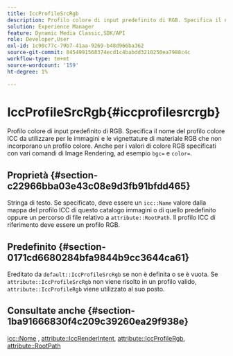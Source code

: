 ```yaml
---
title: IccProfileSrcRgb
description: Profilo colore di input predefinito di RGB. Specifica il nome del profilo colore ICC da utilizzare per le immagini e le vignettature di materiale RGB che non incorporano un profilo colore. Anche per i valori di colore RGB specificati con vari comandi Image Rendering, come bgc= e color=.
solution: Experience Manager
feature: Dynamic Media Classic,SDK/API
role: Developer,User
exl-id: 1c90c77c-79b7-41aa-9269-b48d966ba362
source-git-commit: 8454991568374ecd1c4babdd3210250ea7988c4c
workflow-type: tm+mt
source-wordcount: '159'
ht-degree: 1%

---
```


# IccProfileSrcRgb{#iccprofilesrcrgb}

Profilo colore di input predefinito di RGB. Specifica il nome del profilo colore ICC da utilizzare per le immagini e le vignettature di materiale RGB che non incorporano un profilo colore. Anche per i valori di colore RGB specificati con vari comandi di Image Rendering, ad esempio `bgc=` e `color=`.

## Proprietà {#section-c22966bba03e43c08e9d3fb91bfdd465}

Stringa di testo. Se specificato, deve essere un `icc::Name` valore dalla mappa del profilo ICC di questo catalogo immagini o di quello predefinito oppure un percorso di file relativo a `attribute::RootPath`. Il profilo ICC di riferimento deve essere un profilo RGB.

## Predefinito {#section-0171cd6680284bfa9844b9cc3644ca61}

Ereditato da `default::IccProfileSrcRgb` se non è definita o se è vuota. Se `attribute::IccProfileSrcRgb` non viene risolto in un profilo valido, `attribute::IccProfileRgb` viene utilizzato al suo posto.

## Consultate anche {#section-1ba91666830f4c209c39260ea29f938e}

[icc::Nome](../../../../../ir-api/material-cat/image-rendering-api-ref/c-ir-material-catalog/c-ir-icc-profile-map-reference/r-ir-name-icc.md#reference-7a293ede360e433782575f8f6a562ac2) , [attribute::IccRenderIntent](../../../../../ir-api/material-cat/image-rendering-api-ref/c-ir-material-catalog/c-ir-attributes-reference/r-ir-iccrenderintent.md#reference-3b80b7a4c25545a593c5076f318b5c40), [attribute::IccProfileRgb](../../../../../ir-api/material-cat/image-rendering-api-ref/c-ir-material-catalog/c-ir-attributes-reference/r-ir-iccprofilergb.md#reference-cdaad25b155646ffa382d722fd324b30), [attribute::RootPath](../../../../../ir-api/material-cat/image-rendering-api-ref/c-ir-material-catalog/c-ir-attributes-reference/r-ir-rootpath.md#reference-a4d7c96b62e14fcbad1740c702f160f3)
